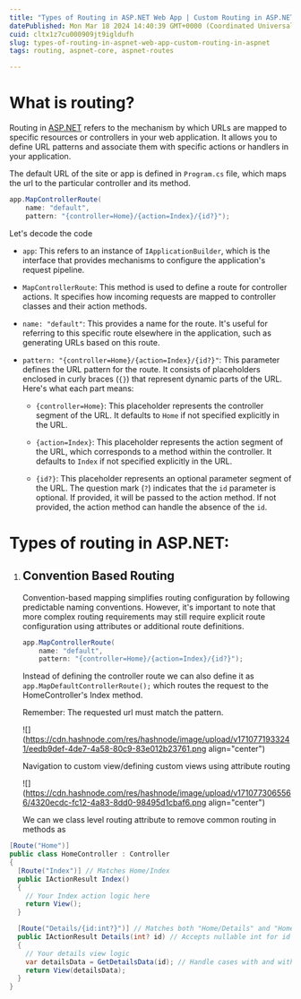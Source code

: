 ```yaml
---
title: "Types of Routing in ASP.NET Web App | Custom Routing in ASP.NET"
datePublished: Mon Mar 18 2024 14:40:39 GMT+0000 (Coordinated Universal Time)
cuid: cltx1z7cu000909jt9igldufh
slug: types-of-routing-in-aspnet-web-app-custom-routing-in-aspnet
tags: routing, aspnet-core, aspnet-routes

---
```


# What is routing?

Routing in [ASP.NET](http://ASP.NET) refers to the mechanism by which URLs are mapped to specific resources or controllers in your web application. It allows you to define URL patterns and associate them with specific actions or handlers in your application.

The default URL of the site or app is defined in `Program.cs` file, which maps the url to the particular controller and its method.

```csharp
app.MapControllerRoute(
    name: "default",
    pattern: "{controller=Home}/{action=Index}/{id?}");
```

Let's decode the code

* `app`: This refers to an instance of `IApplicationBuilder`, which is the interface that provides mechanisms to configure the application's request pipeline.
    
* `MapControllerRoute`: This method is used to define a route for controller actions. It specifies how incoming requests are mapped to controller classes and their action methods.
    
* `name: "default"`: This provides a name for the route. It's useful for referring to this specific route elsewhere in the application, such as generating URLs based on this route.
    
* `pattern: "{controller=Home}/{action=Index}/{id?}"`: This parameter defines the URL pattern for the route. It consists of placeholders enclosed in curly braces (`{}`) that represent dynamic parts of the URL. Here's what each part means:
    
    * `{controller=Home}`: This placeholder represents the controller segment of the URL. It defaults to `Home` if not specified explicitly in the URL.
        
    * `{action=Index}`: This placeholder represents the action segment of the URL, which corresponds to a method within the controller. It defaults to `Index` if not specified explicitly in the URL.
        
    * `{id?}`: This placeholder represents an optional parameter segment of the URL. The question mark (`?`) indicates that the `id` parameter is optional. If provided, it will be passed to the action method. If not provided, the action method can handle the absence of the `id`.
        

# Types of routing in ASP.NET:

1. ## Convention Based Routing
    
    Convention-based mapping simplifies routing configuration by following predictable naming conventions. However, it's important to note that more complex routing requirements may still require explicit route configuration using attributes or additional route definitions.
    
    ```csharp
    app.MapControllerRoute(
        name: "default",
        pattern: "{controller=Home}/{action=Index}/{id?}");
    ```
    
    Instead of defining the controller route we can also define it as `app.MapDefaultControllerRoute();` which routes the request to the HomeController's Index method.
    
    Remember: The requested url must match the pattern.
    
    ![](https://cdn.hashnode.com/res/hashnode/image/upload/v1710771933241/eedb9def-4de7-4a58-80c9-83e012b23761.png align="center")
    
    Navigation to custom view/defining custom views using attribute routing
    
    ![](https://cdn.hashnode.com/res/hashnode/image/upload/v1710773065566/4320ecdc-fc12-4a83-8dd0-98495d1cbaf6.png align="center")
    
    We can we class level routing attribute to remove common routing in methods as
    

```csharp
[Route("Home")]
public class HomeController : Controller
{
  [Route("Index")] // Matches Home/Index
  public IActionResult Index()
  {
    // Your Index action logic here
    return View();
  }

  [Route("Details/{id:int?}")] // Matches both "Home/Details" and "Home/Details/{id}"
  public IActionResult Details(int? id) // Accepts nullable int for id
  {
    // Your details view logic
    var detailsData = GetDetailsData(id); // Handle cases with and without id
    return View(detailsData);
  }
}
```
